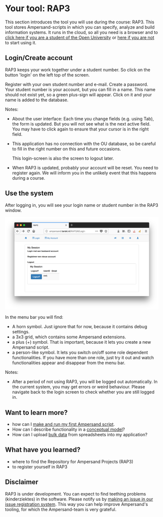 # Your tool: RAP3

This section introduces the tool you will use during the course: RAP3. This tool stores Ampersand-scripts in which you can specify, analyze and build information systems. It runs in the cloud, so all you need is a browser and to [click here if you are a student of the Open University](http://rap.cs.ou.nl/RAP3) or [here if you are not](http://ampersand.tarski.nl/RAP3/#/Login) to start using it.

## Login/Create account

RAP3 keeps your work together under a student number. So click on the button 'login' on the left top of the screen.

Register with your own student number and e-mail. Create a password. Your student number is your account, but you can fill in a name. This name should not exist yet, so a green plus-sign will appear. Click on it and your name is added to the database.

Notes:

* About the user interface: Each time you change fields \(e.g. using Tab\), the form is updated. But you will not see what is the next active field. You may have to click again to ensure that your cursor is in the right field.
* This application has no connection with the OU database, so be careful to fill in the right number on this and future occasions.

  This login-screen is also the screen to logout later.

* When RAP3 is updated, probably your account will be reset. You need to register again. We will inform you in the unlikely event that this happens during a course.

## Use the system

After logging in, you will see your login name or student number in the RAP3 window.

![](../.gitbook/assets/afbeelding.png)

In the menu bar you will find:

* A horn symbol. Just ignore that for now, because it contains debug settings.
* a 3x3 grid, which contains some Ampersand extensions.
* a plus \(+\) symbol. That is important, because it lets you create a new Ampersand script.
* a person-like symbol. It lets you switch on/off some role dependent functionalities. If you have more than one role, just try it out and watch functionalities appear and disappear from the menu bar.

Notes:

* After a period of not using RAP3, you will be logged out automatically. In the current system, you may get errors or weird behaviour. Please navigate back to the login screen to check whether you are still logged in.

## Want to learn more?

* how can I [make and run my first Ampersand script](making-your-first-ampersand-script.md).
* How can I describe functionality in a [conceptual model](conceptual-model-enrollment.md)?
* How can I upload [bulk data](https://github.com/ampersandtarski/documentation/tree/662a3e7bdf67bf950cfc029e4c51efc919c0bf53/tutorial/data-in-spreadsheets.md) from spreadsheets into my application?

## What have you learned?

* where to find the Repository for Ampersand Projects \(RAP3\)
* to register yourself in RAP3

## Disclaimer

RAP3 is under development. You can expect to find teething problems \(kinderziektes\) in the software. Please notify us by [making an issue in our issue registration system](https://github.com/AmpersandTarski/RAP/issues). This way you can help improve Ampersand's tooling, for which the Ampersand-team is very grateful.

